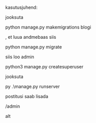 kasutusjuhend:

jooksuta 

python manage.py makemigrations blogi

, et luua andmebaas siis 

python manage.py migrate

siis loo admin

python3 manage.py createsuperuser

jooksuta 

py .\manage.py runserver

postitusi saab lisada

/admin

alt


